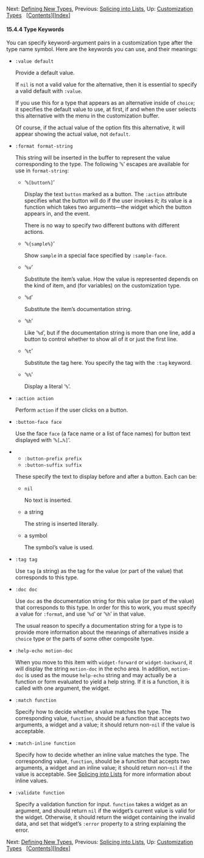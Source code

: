 <!-- This is the GNU Emacs Lisp Reference Manual
corresponding to Emacs version 27.2.

Copyright (C) 1990-1996, 1998-2021 Free Software Foundation,
Inc.

Permission is granted to copy, distribute and/or modify this document
under the terms of the GNU Free Documentation License, Version 1.3 or
any later version published by the Free Software Foundation; with the
Invariant Sections being "GNU General Public License," with the
Front-Cover Texts being "A GNU Manual," and with the Back-Cover
Texts as in (a) below.  A copy of the license is included in the
section entitled "GNU Free Documentation License."

(a) The FSF's Back-Cover Text is: "You have the freedom to copy and
modify this GNU manual.  Buying copies from the FSF supports it in
developing GNU and promoting software freedom." -->

<!-- Created by GNU Texinfo 6.7, http://www.gnu.org/software/texinfo/ -->

Next: [Defining New Types](Defining-New-Types.html), Previous: [Splicing into Lists](Splicing-into-Lists.html), Up: [Customization Types](Customization-Types.html)   \[[Contents](index.html#SEC_Contents "Table of contents")]\[[Index](Index.html "Index")]

#### 15.4.4 Type Keywords

You can specify keyword-argument pairs in a customization type after the type name symbol. Here are the keywords you can use, and their meanings:

*   `:value default`

    Provide a default value.

    If `nil` is not a valid value for the alternative, then it is essential to specify a valid default with `:value`.

    If you use this for a type that appears as an alternative inside of `choice`; it specifies the default value to use, at first, if and when the user selects this alternative with the menu in the customization buffer.

    Of course, if the actual value of the option fits this alternative, it will appear showing the actual value, not `default`.

*   `:format format-string`

    This string will be inserted in the buffer to represent the value corresponding to the type. The following ‘`%`’ escapes are available for use in `format-string`:

    *   ‘`%[button%]`’

        Display the text `button` marked as a button. The `:action` attribute specifies what the button will do if the user invokes it; its value is a function which takes two arguments—the widget which the button appears in, and the event.

        There is no way to specify two different buttons with different actions.

    *   ‘`%{sample%}`’

        Show `sample` in a special face specified by `:sample-face`.

    *   ‘`%v`’

        Substitute the item’s value. How the value is represented depends on the kind of item, and (for variables) on the customization type.

    *   ‘`%d`’

        Substitute the item’s documentation string.

    *   ‘`%h`’

        Like ‘`%d`’, but if the documentation string is more than one line, add a button to control whether to show all of it or just the first line.

    *   ‘`%t`’

        Substitute the tag here. You specify the tag with the `:tag` keyword.

    *   ‘`%%`’

        Display a literal ‘`%`’.

*   `:action action`

    Perform `action` if the user clicks on a button.

*   `:button-face face`

    Use the face `face` (a face name or a list of face names) for button text displayed with ‘`%[…%]`’.

*   *   `:button-prefix prefix`
    *   `:button-suffix suffix`

    These specify the text to display before and after a button. Each can be:

    *   `nil`

        No text is inserted.

    *   a string

        The string is inserted literally.

    *   a symbol

        The symbol’s value is used.

*   `:tag tag`

    Use `tag` (a string) as the tag for the value (or part of the value) that corresponds to this type.

*   `:doc doc`

    Use `doc` as the documentation string for this value (or part of the value) that corresponds to this type. In order for this to work, you must specify a value for `:format`, and use ‘`%d`’ or ‘`%h`’ in that value.

    The usual reason to specify a documentation string for a type is to provide more information about the meanings of alternatives inside a `choice` type or the parts of some other composite type.

*   `:help-echo motion-doc`

    When you move to this item with `widget-forward` or `widget-backward`, it will display the string `motion-doc` in the echo area. In addition, `motion-doc` is used as the mouse `help-echo` string and may actually be a function or form evaluated to yield a help string. If it is a function, it is called with one argument, the widget.

*   `:match function`

    Specify how to decide whether a value matches the type. The corresponding value, `function`, should be a function that accepts two arguments, a widget and a value; it should return non-`nil` if the value is acceptable.

*   `:match-inline function`

    Specify how to decide whether an inline value matches the type. The corresponding value, `function`, should be a function that accepts two arguments, a widget and an inline value; it should return non-`nil` if the value is acceptable. See [Splicing into Lists](Splicing-into-Lists.html) for more information about inline values.

*   `:validate function`

    Specify a validation function for input. `function` takes a widget as an argument, and should return `nil` if the widget’s current value is valid for the widget. Otherwise, it should return the widget containing the invalid data, and set that widget’s `:error` property to a string explaining the error.

Next: [Defining New Types](Defining-New-Types.html), Previous: [Splicing into Lists](Splicing-into-Lists.html), Up: [Customization Types](Customization-Types.html)   \[[Contents](index.html#SEC_Contents "Table of contents")]\[[Index](Index.html "Index")]
